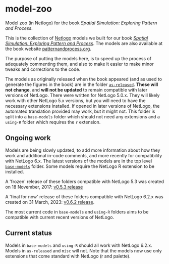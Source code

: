 # model-zoo
Model zoo (in Netlogo) for the book _Spatial Simulation: Exploring Pattern and Process_.

This is the collection of [Netlogo](http://github.com/NetLogo) models we built for our book [_Spatial Simulation: Exploring
Pattern and Process_](http://www.wiley.com/WileyCDA/WileyTitle/productCd-1119970792.html). The models are also available at
the book website [patternandprocess.org](http://dosull.github.io/pattern-and-process).

The purpose of putting the models here, is to speed up the process of adequately commenting them, and also to make it
easier to make minor tweaks and corrections to the code.  

The models as originally released when the book appeared (and as used to generate the figures in the book) are in the folder [`as-released`](/as-released). **These will not change**, and **will not be updated** to remain compatible with later versions of NetLogo. There were written for NetLogo 5.0.x. They will likely work with other NetLogo 5.x versions, but you will need to have the necessary extensions installed. If opened in later versions of NetLogo, the automated translation provided may work, but it might not. This folder is split into a `base-models` folder which should not need any extensions and a `using-R` folder which requires the `r` extension.

## Ongoing work
Models are being slowly updated, to add more information about how they work and additional in-code comments, and more recently for compatibility with NetLogo 6.x.  The latest versions of the models are in the top level [`base-models`](/base-models) folder. Some models require the NetLogo R extension to be installed.

A 'frozen' release of these folders compatible with NetLogo 5.3 was created on 18 November, 2017: [v0.5.3 release](https://github.com/DOSull/model-zoo/releases/tag/v0.5.3)

A 'final for now' release of these folders compatible with NetLogo 6.2.x was created on 31 March, 2023: [v0.6.2 release](https://github.com/DOSull/model-zoo/releases/tag/v0.6.2).

The most current code in `base-models` and `using-R` folders aims to be compatible with current recent versions of NetLogo.

## Current status
Models in `base-models` and `using-R` should all work with NetLogo 6.2.x. Models in `as-released` and `misc` will not. Note that the models now use only extensions that come standard with NetLogo (r and palette).
